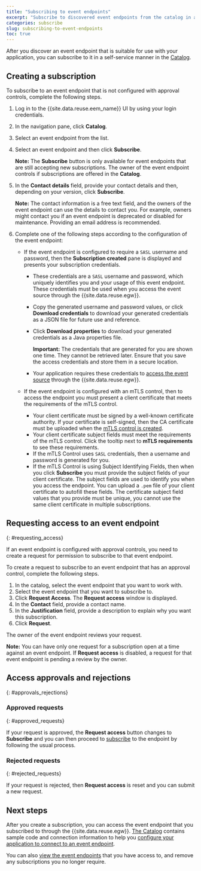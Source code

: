 ```yaml
---
title: "Subscribing to event endpoints"
excerpt: "Subscribe to discovered event endpoints from the catalog in a self-service manner."
categories: subscribe
slug: subscribing-to-event-endpoints
toc: true
---
```


After you discover an event endpoint that is suitable for use with your application, you can subscribe to it in a self-service manner in the [Catalog](../discovering-event-endpoints#the-catalog).

## Creating a subscription

To subscribe to an event endpoint that is not configured with approval controls, complete the following steps.

1. Log in to the {{site.data.reuse.eem_name}} UI by using your login credentials.
1. In the navigation pane, click **Catalog**.
1. Select an event endpoint from the list. 
1. Select an event endpoint and then click **Subscribe**. 
   
   **Note:** The **Subscribe** button is only available for event endpoints that are still accepting new subscriptions. The owner of the event endpoint controls if subscriptions are offered in the **Catalog**.

1. In the **Contact details** field, provide your contact details and then, depending on your version, click **Subscribe**.  

   **Note:** The contact information is a free text field, and the owners of the event endpoint can use the details to contact you. For example, owners might contact you if an event endpoint is deprecated or disabled for maintenance. Providing an email address is recommended.  
1. Complete one of the following steps according to the configuration of the event endpoint:
   
   * If the event endpoint is configured to require a `SASL` username and password, then the **Subscription created** pane is displayed and presents your subscription credentials. 
      
      - These credentials are a `SASL` username and password, which uniquely identifies you and your usage of this event endpoint. These credentials must be used when you access the event source through the {{site.data.reuse.egw}}.
      - Copy the generated username and password values, or click **Download credentials** to download your generated credentials as a JSON file for future use and reference.  
      - Click **Download properties** to download your generated credentials as a Java properties file. 
      
         **Important:** The credentials that are generated for you are shown one time. They cannot be retrieved later. Ensure that you save the access credentials and store them in a secure location.
      
      - Your application requires these credentials to [access the event source](../configure-your-application-to-connect) through the {{site.data.reuse.egw}}.

   * If the event endpoint is configured with an mTLS control, then to access the endpoint you must present a client certificate that meets the requirements of the mTLS control. 
      - Your client certificate must be signed by a well-known certificate authority. If your certificate is self-signed, then the CA certificate must be uploaded when the [mTLS control is created](../../describe/option-controls#mtls).
      - Your client certificate subject fields must meet the requirements of the mTLS control. Click the tooltip next to **mTLS requirements** to see these requirements. 
      - If the mTLS Control uses `SASL` credentials, then a username and password is generated for you.
      - If the mTLS Control is using Subject Identifying Fields, then when you click **Subscribe** you must provide the subject fields of your client certificate. The subject fields are used to identify you when you access the endpoint. You can upload a `.pem` file of your client certificate to autofill these fields. The certificate subject field values that you provide must be unique, you cannot use the same client certificate in multiple subscriptions.  
      <!-- cert validation is also done, but not mentioning it here since it's secondary and not available to mTLS control with SASL creds. We're also implying uniqueness and not mentioning here that it's possible that multiple users could have matching identifying fields if Kevin configures it so. -->  

## Requesting access to an event endpoint
{: #requesting_access}

If an event endpoint is configured with approval controls, you need to create a request for permission to subscribe to that event endpoint.

To create a request to subscribe to an event endpoint that has an approval control, complete the following steps.

1. In the catalog, select the event endpoint that you want to work with.
2. Select the event endpoint that you want to subscribe to.
3. Click **Request Access**. The **Request access** window is displayed.
4. In the **Contact** field, provide a contact name.
5. In the **Justification** field, provide a description to explain why you want this subscription.
6. Click **Request**.

The owner of the event endpoint reviews your request.

**Note:** You can have only one request for a subscription open at a time against an event endpoint. If **Request access** is disabled, a request for that event endpoint is pending a review by the owner.

## Access approvals and rejections
{: #approvals_rejections}

### Approved requests
{: #approved_requests}

If your request is approved, the **Request access** button changes to **Subscribe** and you can then proceed to [subscribe](../subscribing-to-event-endpoints) to the endpoint by following the usual process.

### Rejected requests
{: #rejected_requests}

If your request is rejected, then **Request access** is reset and you can submit a new request.


## Next steps

After you create a subscription, you can access the event endpoint that you subscribed to through the {{site.data.reuse.egw}}. [The Catalog](../discovering-event-endpoints#the-catalog) contains sample code and connection information to help you [configure your application to connect to an event endpoint](../configure-your-application-to-connect).

You can also [view the event endpoints](../managing-subscriptions) that you have access to, and remove any subscriptions you no longer require.

